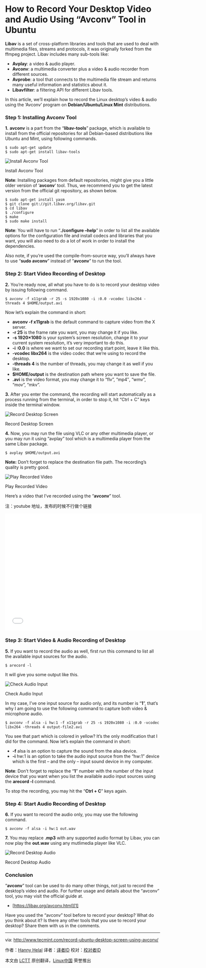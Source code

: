 How to Record Your Desktop Video and Audio Using “Avconv” Tool in Ubuntu
================================================================================
**Libav** is a set of cross-platform libraries and tools that are used to deal with multimedia files, streams and protocols, it was originally forked from the ffmpeg project. Libav includes many sub-tools like:

- **Avplay**: a video & audio player.
- **Avconv**: a multimedia converter plus a video & audio recorder from different sources.
- **Avprobe**: a tool that connects to the multimedia file stream and returns many useful information and statistics about it.
- **Libavfilter**: a filtering API for different Libav tools.

In this article, we’ll explain how to record the Linux desktop’s video & audio using the ‘Avconv’ program on **Debian/Ubuntu/Linux Mint** distributions.

### Step 1: Installing Avconv Tool ###

**1.** **avconv** is a part from the “**libav-tools**” package, which is available to install from the official repositories for all Debian-based distributions like Ubuntu and Mint, using following commands.

    $ sudo apt-get update
    $ sudo apt-get install libav-tools

![Install Avconv Tool](http://www.tecmint.com/wp-content/uploads/2014/11/Install-avconv-tool.jpeg)

Install Avconv Tool

**Note**: Installing packages from default repositories, might give you a little older version of ‘**avconv**‘ tool. Thus, we recommend you to get the latest version from the official git repository, as shown below.

    $ sudo apt-get install yasm
    $ git clone git://git.libav.org/libav.git
    $ cd libav
    $ ./configure
    $ make
    $ sudo make install

**Note**: You will have to run “**./configure –help**” in order to list all the available options for the configuration file and install codecs and libraries that you want, you will also need to do a lot of work in order to install the dependencies.

Also note, if you’re used the compile-from-source way, you’ll always have to use “**sudo avconv**” instead of “**avconv**” to run the tool.

### Step 2: Start Video Recording of Desktop ###

**2.** You’re ready now, all what you have to do is to record your desktop video by issuing following command.

    $ avconv -f x11grab -r 25 -s 1920x1080 -i :0.0 -vcodec libx264 -threads 4 $HOME/output.avi

Now let’s explain the command in short:

- **avconv -f x11grab** is the default command to capture video from the X server.
- **-r 25** is the frame rate you want, you may change it if you like.
- **-s 1920×1080** is your system’s screen resolution, change it to your current system resolution, it’s very important to do this.
- **-i :0.0** is where we want to set our recording start point, leave it like this.
- **-vcodec libx264** is the video codec that we’re using to record the desktop.
- **-threads 4** is the number of threads, you may change it as well if you like.
- **$HOME/output** is the destination path where you want to save the file.
- **.avi** is the video format, you may change it to “flv”, “mp4″, “wmv”, “mov”, “mkv”.

**3.** After you enter the command, the recording will start automatically as a process running from the terminal, in order to stop it, hit “Ctrl + C” keys inside the terminal window.

![Record Desktop Screen](http://www.tecmint.com/wp-content/uploads/2014/11/Record-Desktop-Screen.jpeg)

Record Desktop Screen

**4.** Now, you may run the file using VLC or any other multimedia player, or you may run it using “avplay” tool which is a multimedia player from the same Libav package.

    $ avplay $HOME/output.avi

**Note:** Don’t forget to replace the destination file path. The recording’s quality is pretty good.

![Play Recorded Video](http://www.tecmint.com/wp-content/uploads/2014/11/Play-Recorded-Video.jpeg)

Play Recorded Video

Here’s a video that I’ve recorded using the “**avconv**” tool.

注：youtube 地址，发布的时候不行做个链接
<iframe width="640" height="380" frameborder="0" allowfullscreen="allowfullscreen" src="//www.youtube.com/embed/g1FEh4wByGE"></iframe>

### Step 3: Start Video & Audio Recording of Desktop ###

**5.** If you want to record the audio as well, first run this command to list all the available input sources for the audio.

    $ arecord -l

It will give you some output like this.

![Check Audio Input](http://www.tecmint.com/wp-content/uploads/2014/11/Check-Audio-Input.png)

Check Audio Input

In my case, I’ve one input source for audio only, and its number is “**1**”, that’s why I am going to use the following command to capture both video & microphone audio.

    $ avconv -f alsa -i hw:1 -f x11grab -r 25 -s 1920x1080 -i :0.0 -vcodec libx264 -threads 4 output-file2.avi

You see that part which is colored in yellow? It’s the only modification that I did for the command. Now let’s explain the command in short:

- **-f** alsa is an option to capture the sound from the alsa device.
- **-i** hw:1 is an option to take the audio input source from the “hw:1” device which is the first – and the only – input sound device in my computer.

**Note**: Don’t forget to replace the “**1**” number with the number of the input device that you want when you list the available audio input sources using the **arecord -l** command.

To stop the recording, you may hit the “**Ctrl + C**” keys again.

### Step 4: Start Audio Recording of Desktop ###

**6.** If you want to record the audio only, you may use the following command.

    $ avconv -f alsa -i hw:1 out.wav

**7.** You may replace **.mp3** with any supported audio format by Libav, you can now play the **out.wav** using any mutlimedia player like VLC.

![Record Desktop Audio](http://www.tecmint.com/wp-content/uploads/2014/11/Record-Desktop-Audio.png)

Record Desktop Audio

### Conclusion ###

“**avconv**” tool can be used to do many other things, not just to record the desktop’s video and audio. For further usage and details about the “avconv” tool, you may visit the official guide at.

- [https://libav.org/avconv.html][1]

Have you used the “avconv” tool before to record your desktop? What do you think about it? Is there any other tools that you use to record your desktop? Share them with us in the comments.

--------------------------------------------------------------------------------

via: http://www.tecmint.com/record-ubuntu-desktop-screen-using-avconv/

作者：[Hanny Helal][a]
译者：[译者ID](https://github.com/译者ID)
校对：[校对者ID](https://github.com/校对者ID)

本文由 [LCTT](https://github.com/LCTT/TranslateProject) 原创翻译，[Linux中国](http://linux.cn/) 荣誉推出

[a]:http://www.tecmint.com/author/hannyhelal/
[1]:https://libav.org/avconv.html